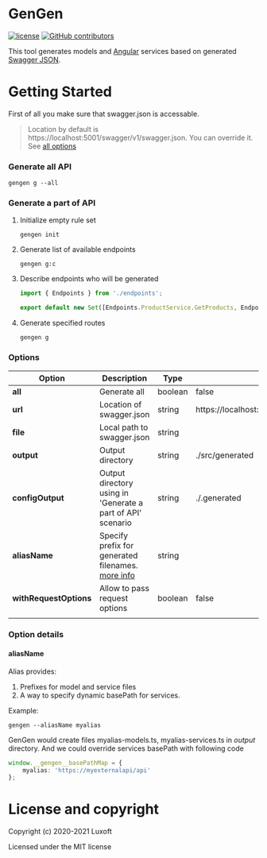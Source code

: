 # GenGen

[![license](https://img.shields.io/github/license/luxoft/gengen)](https://github.com/Luxoft/gengen/blob/master/LICENSE.txt) [![GitHub contributors](https://img.shields.io/github/contributors/luxoft/gengen)](https://github.com/Luxoft/gengen/graphs/contributors/)

This tool generates models and [Angular](https://angular.io/) services based on generated [Swagger JSON](https://swagger.io/specification/).

# Getting Started

First of all you make sure that swagger.json is accessable.

> Location by default is https://localhost:5001/swagger/v1/swagger.json. You can override it. See [all options](https://github.com/Luxoft/gengen#all-options)

### Generate all API

```shell
gengen g --all
```

### Generate a part of API

1. Initialize empty rule set

    ```shell
    gengen init
    ```

2. Generate list of available endpoints

    ```shell
    gengen g:c
    ```

3. Describe endpoints who will be generated

    ```ts
    import { Endpoints } from './endpoints';

    export default new Set([Endpoints.ProductService.GetProducts, Endpoints.CategoryService.AddCategory]);
    ```

4. Generate specified routes
    ```shell
    gengen g
    ```

### Options

| Option           | Description                                                            | Type    | Default value                                  |
| ---------------- | ---------------------------------------------------------------------- | ------- | ---------------------------------------------- |
| **all**          | Generate all                                                           | boolean | false                                          |
| **url**          | Location of swagger.json                                               | string  | https://localhost:5001/swagger/v1/swagger.json |
| **file**         | Local path to swagger.json                                             | string  |                                                |
| **output**       | Output directory                                                       | string  | ./src/generated                                |
| **configOutput** | Output directory using in 'Generate a part of API' scenario            | string  | ./.generated                                   |
| **aliasName**    | Specify prefix for generated filenames. [more info](#aliasName) | string  |                                                |
|**withRequestOptions** | Allow to pass request options                                     | boolean | false      
|                                                |

### Option details

#### aliasName

Alias provides:

1. Prefixes for model and service files
2. A way to specify dynamic basePath for services.

Example:
```shell
gengen --aliasName myalias
```

GenGen would create files myalias-models.ts, myalias-services.ts in _output_ directory. And we could override services basePath with following code

```ts
window.__gengen__basePathMap = {
    myalias: 'https://myexternalapi/api'
};
```

# License and copyright

Copyright (c) 2020-2021 Luxoft

Licensed under the MIT license
